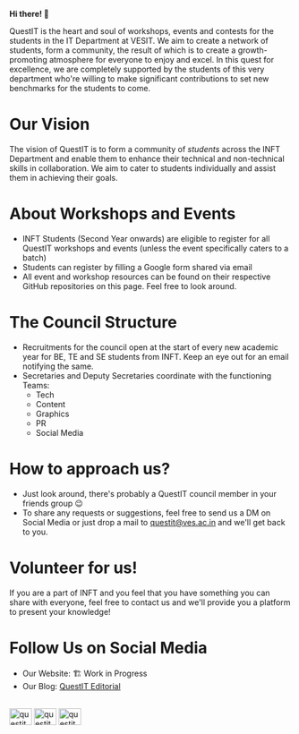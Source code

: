 **Hi there! 👋**

QuestIT is the heart and soul of workshops, events and contests for the students in the IT Department at VESIT. We aim to create a network of students, form a community, the result of which is to create a growth-promoting atmosphere for everyone to enjoy and excel. In this quest for excellence, we are completely supported by the students of this very department who're willing to make significant contributions to set new benchmarks for the students to come.

# Our Vision

The vision of QuestIT is to form a community of _students_ across the INFT Department and enable them to enhance their technical and non-technical skills in collaboration. We aim to cater to students individually and assist them in achieving their goals. 

# About Workshops and Events

- INFT Students (Second Year onwards) are eligible to register for all QuestIT workshops and events (unless the event specifically caters to a batch)
- Students can register by filling a Google form shared via email
- All event and workshop resources can be found on their respective GitHub repositories on this page. Feel free to look around. 

# The Council Structure

- Recruitments for the council open at the start of every new academic year for BE, TE and SE students from INFT. Keep an eye out for an email notifying the same. 
- Secretaries and Deputy Secretaries coordinate with the functioning Teams:
  - Tech
  - Content
  - Graphics
  - PR
  - Social Media
  
# How to approach us?

- Just look around, there's probably a QuestIT council member in your friends group 😉
- To share any requests or suggestions, feel free to send us a DM on Social Media or just drop a mail to questit@ves.ac.in and we'll get back to you.

# Volunteer for us!

If you are a part of INFT and you feel that you have something you can share with everyone, feel free to contact us and we'll provide you a platform to present your knowledge!

# Follow Us on Social Media

- Our Website: 🏗️ Work in Progress
- Our Blog: [QuestIT Editorial](https://editorial.questit.tech)
<br />
<a href="https://twitter.com/Questit_vesit" target="blank"><img align="center" src="https://raw.githubusercontent.com/rahuldkjain/github-profile-readme-generator/master/src/images/icons/Social/twitter.svg" alt="questit_twitter" height="30" width="40" /></a>
<a href="https://www.linkedin.com/company/questit-vesit" target="blank"><img align="center" src="https://raw.githubusercontent.com/rahuldkjain/github-profile-readme-generator/master/src/images/icons/Social/linked-in-alt.svg" alt="questit_linkedin" height="30" width="40" /></a>
<a href="https://instagram.com/questit_cell" target="blank"><img align="center" src="https://raw.githubusercontent.com/rahuldkjain/github-profile-readme-generator/master/src/images/icons/Social/instagram.svg" alt="questit_instagram" height="30" width="40" /></a>
